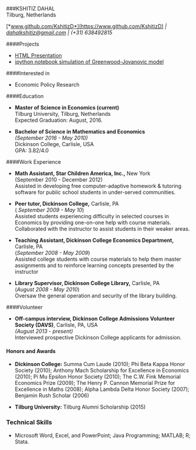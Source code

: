 ###KSHITIZ DAHAL  
Tilburg, Netherlands  
 
[*www.github.com/KshitizD*](https://www.github.com/KshitizD) *|* [*dahalkshitiz@gmail.com*](https://www.gmail.com) *|* *(+31) 638492815*

####Projects

* [HTML Presentation](http://kshitizd.github.io/Second-Assignment/)
* [ipython notebook simulation of Greenwood-Jovanovic model](https://github.com/KshitizD/Third-Assignment_Numerical-Simulation/blob/master/Dahal_Nguyen_Huy_Obilor_-_Agent_based_modeling_approach_of_the_Greenwood-Jovanovic_model.ipynb) 


####Interested in
* Economic Policy Research    

####Education
* **Master of Science in Economics (current)**  
  Tilburg University, Tilburg, Netherlands  
  Expected Graduation: August, 2016.  
  
* **Bachelor of Science in Mathematics and Economics**  
 *(September 2016 - May 2010)*  
  Dickinson College, Carlisle, USA  
  GPA: 3.82/4.0

####Work Experience
* **Math Assistant, Star Children America, Inc.,** New York   
 (September 2010 - December 2012)    
 Assisted in developing free computer-adaptive homework & tutoring software for public school students in under-served communities.

* **Peer tutor, Dickinson College,** Carlisle, PA  
  ( *September 2009 - May 10*)   
  Assisted students experiencing difficulty in selected courses in Economics by providing one-on-one help with course materials.  
  Collaborated with the instructor to assist students in their weaker areas.   
  
* **Teaching Assistant, Dickinson College Economics Department,** Carlisle, PA   
  (*September 2008 - May 2009*)  
  Assisted college students with course materials to help them master assignments and to reinforce learning concepts presented by the instructor

* **Library Supervisor, Dickinson College Library,** Carlisle, PA  
  (*August 2008 - May 2010*)  
  Oversaw the general operation and security of the library building.

####Volunteer
* **Off-campus interview, Dickinson College Admissions Volunteer Society (DAVS)**, Carlisle, PA, USA  
*(August 2013 - present)*  
Interviewed prospective Dickinson College applicants for admission.

#### Honors and Awards
* **Dickinson College:** Summa Cum Laude (2010); Phi Beta Kappa Honor Society (2010); Anthony Mach Scholarship for Excellence in Economics (2010); Pi Mu Epsilon Honor Society (2010); The C.W. Fink Memorial Economics Prize (2009); The Henry P. Cannon Memorial Prize for Excellence in Maths (2008); Alpha Lambda Delta Honor Society (2007); Benjamin Rush Scholar (2006)  
  
* **Tilburg University:** Tilburg Alumni Scholarship (2015)

### Technical Skills
* Microsoft Word, Excel, and PowerPoint; Java Programming; MATLAB; R; Stata.

                                   

 




  




 
  

 

